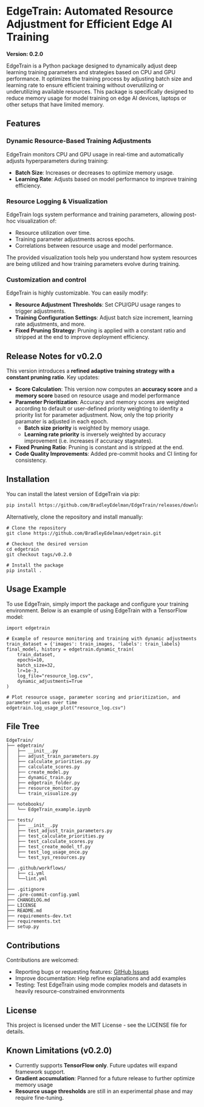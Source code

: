 # EdgeTrain: Automated Resource Adjustment for Efficient Edge AI Training  
**Version: 0.2.0**

EdgeTrain is a Python package designed to dynamically adjust deep learning training parameters and strategies based on CPU and GPU performance. It optimizes the training process by adjusting batch size and learning rate to ensure efficient training without overutilizing or underutilizing available resources. This package is specifically designed to reduce memory usage for model training on edge AI devices, laptops or other setups that have limited memory.  

## Features

### Dynamic Resource-Based Training Adjustments
EdgeTrain monitors CPU and GPU usage in real-time and automatically adjusts hyperparameters during training:
- **Batch Size**: Increases or decreases to optimize memory usage.
- **Learning Rate**:  Adjusts based on model performance to improve training efficiency.

### Resource Logging & Visualization
EdgeTrain logs system performance and training parameters, allowing post-hoc visualization of:
- Resource utilization over time.
- Training parameter adjustments across epochs.
- Correlations between resource usage and model performance.
  
The provided visualization tools help you understand how system resources are being utilized and how training parameters evolve during training.

### Customization and control
EdgeTrain is highly customizable. You can easily modify:
- **Resource Adjustment Thresholds**: Set CPU/GPU usage ranges to trigger adjustments.
- **Training Configuration Settings**: Adjust batch size increment, learning rate adjustments, and more.
- **Fixed Pruning Strategy**: Pruning is applied with a constant ratio and stripped at the end to improve deployment efficiency.

## Release Notes for v0.2.0
This version introduces a **refined adaptive training strategy with a constant pruning ratio**. Key updates:

- **Score Calculation**: This version now computes an **accuracy score** and a **memory score** based on resource usage and model performance
- **Parameter Prioritization**: Accuracy and memory scores are weighted according to default or user-defined priority weighting to idenfity a priority list for parameter adjustment. Now, only the top priority paramater is adjusted in each epoch.
    - **Batch size priority** is weighted by memory usage.
    - **Learning rate priority** is inversely weighted by accuracy improvement (i.e. increases if accuracy stagnates).
- **Fixed Pruning Ratio**: Pruning is constant and is stripped at the end.
- **Code Quality Improvements**: Added pre-commit hooks and CI linting for consistency.

## Installation
You can install the latest version of EdgeTrain via pip:

```bash
pip install https://github.com/BradleyEdelman/EdgeTrain/releases/download/v0.2.0-alpha/edgetrain-0.2.0.tar.gz
```

Alternatively, clone the repository and install manually:

```
# Clone the repository
git clone https://github.com/BradleyEdelman/edgetrain.git

# Checkout the desired version
cd edgetrain
git checkout tags/v0.2.0

# Install the package
pip install .
```

## Usage Example
To use EdgeTrain, simply import the package and configure your training environment. Below is an example of using EdgeTrain with a TensorFlow model:
```
import edgetrain

# Example of resource monitoring and training with dynamic adjustments
train_dataset = {'images': train_images, 'labels': train_labels}
final_model, history = edgetrain.dynamic_train(
    train_dataset, 
    epochs=10, 
    batch_size=32, 
    lr=1e-3, 
    log_file="resource_log.csv", 
    dynamic_adjustments=True
)

# Plot resource usage, parameter scoring and prioritization, and parameter values over time
edgetrain.log_usage_plot("resource_log.csv")
```

## File Tree
```
EdgeTrain/
├── edgetrain/
│   ├── __init__.py
│   ├── adjust_train_parameters.py
│   ├── calculate_priorities.py
│   ├── calculate_scores.py
│   ├── create_model.py
│   ├── dynamic_train.py
│   ├── edgetrain_folder.py
│   ├── resource_monitor.py
│   └── train_visualize.py
│
├── notebooks/
│   └── EdgeTrain_example.ipynb
│
├── tests/
│   ├── __init__.py
│   ├── test_adjust_train_parameters.py
│   ├── test_calculate_priorities.py
│   ├── test_calculate_scores.py
│   ├── test_create_model_tf.py
│   ├── test_log_usage_once.py
│   └── test_sys_resources.py
│
├── .github/workflows/
│   ├── ci.yml
│   └──lint.yml
│
├── .gitignore
├── .pre-commit-config.yaml
├── CHANGELOG.md
├── LICENSE
├── README.md
├── requirements-dev.txt
├── requirements.txt
├── setup.py
```

## Contributions
Contributions are welcomed:
- Reporting bugs or requesting features: [GitHub Issues](https://github.com/BradleyEdelman/edgetrain/issues)
- Improve documentation: Help refine explanations and add examples
- Testing: Test EdgeTrain using mode complex models and datasets in heavily resource-constrained environments


## License
This project is licensed under the MIT License - see the LICENSE file for details.

## Known Limitations (v0.2.0)
- Currently supports **TensorFlow only**. Future updates will expand framework support.
- **Gradient accumulation**: Planned for a future release to further optimize memory usage
- **Resource usage thresholds** are still in an experimental phase and may require fine-tuning.
